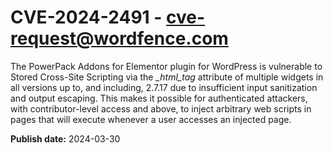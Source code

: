 # CVE-2024-2491 - cve-request@wordfence.com

The PowerPack Addons for Elementor plugin for WordPress is vulnerable to Stored Cross-Site Scripting via the *_html_tag* attribute of multiple widgets in all versions up to, and including, 2.7.17 due to insufficient input sanitization and output escaping. This makes it possible for authenticated attackers, with contributor-level access and above, to inject arbitrary web scripts in pages that will execute whenever a user accesses an injected page.

**Publish date:** 2024-03-30
